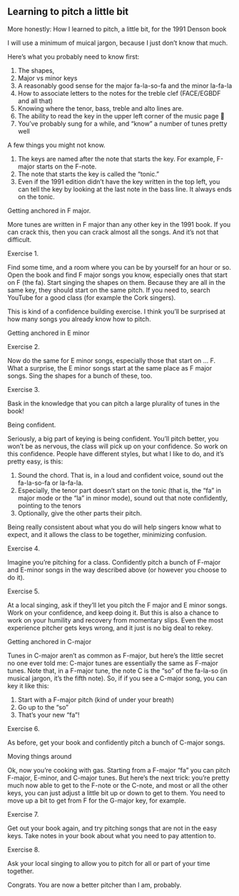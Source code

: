 ## Learning to pitch a little bit

More honestly: How I learned to pitch, a little bit, for the 1991 Denson book

I will use a minimum of muical jargon, because I just don’t know that much.

Here’s what you probably need to know first:

1.	The shapes, 
2.	Major vs minor keys
3.	A reasonably good sense for the major fa-la-so-fa and the minor la-fa-la 
4.	How to associate letters to the notes for the treble clef (FACE/EGBDF and all that)
5.	Knowing where the tenor, bass, treble and alto lines are. 
6.	The ability to read the key in the upper left corner of the music page 
7.	You’ve probably sung for a while, and “know” a number of tunes pretty well

A few things you might not know.

1.	The keys are named after the note that starts the key. For example, F-major starts on the F-note.
2.	The note that starts the key is called the “tonic.” 
3.	Even if the 1991 edition didn’t have the key written in the top left, you can tell the key by looking at the last note in the bass line. It always ends on the tonic. 


Getting anchored in F major.

More tunes are written in F major than any other key in the 1991 book. If you can crack this, then you can crack almost all the songs. And it’s not that difficult.

Exercise 1. 

Find some time, and a room where you can be by yourself for an hour or so. Open the book and find F major songs you know, especially ones that start on F (the fa). Start singing the shapes on them. Because they are all in the same key, they should start on the same pitch. If you need to, search YouTube for a good class (for example the Cork singers). 

This is kind of a confidence building exercise. I think you’ll be surprised at how many songs you already know how to pitch.

Getting anchored in E minor

Exercise 2.


Now do the same for E minor songs, especially those that start on … F. What a surprise, the E minor songs start at the same place as F major songs. Sing the shapes for a bunch of these, too.

Exercise 3.

Bask in the knowledge that you can pitch a large plurality of tunes in the book!

Being confident.

Seriously, a big part of keying is being confident. You’ll pitch better, you won’t be as nervous, the class will pick up on your confidence. So work on this confidence. People have different styles, but what I like to do, and it’s pretty easy, is this:

1.	Sound the chord. That is, in a loud and confident voice, sound out the fa-la-so-fa or la-fa-la.
2.	Especially, the tenor part doesn’t start on the tonic (that is, the “fa” in major mode or the “la” in minor mode), sound out that note confidently, pointing to the tenors
3.	Optionally, give the other parts their pitch. 

Being really consistent about what you do will help singers know what to expect, and it allows the class to be together, minimizing confusion.

Exercise 4.

Imagine you’re pitching for a class. Confidently pitch a bunch of F-major and E-minor songs in the way described above (or however you choose to do it).


Exercise 5.

At a local singing, ask if they’ll let you pitch the F major and E minor songs. Work on your confidence, and keep doing it. But this is also a chance to work on your humility and recovery from momentary slips. Even the most experience pitcher gets keys wrong, and it just is no big deal to rekey.

Getting anchored in C-major

Tunes in C-major aren’t as common as F-major, but here’s the little secret no one ever told me: C-major tunes are essentially the same as F-major tunes. Note that, in a F-major tune, the note C is the “so” of the fa-la-so (in musical jargon, it’s the fifth note). So, if if you see a C-major song, you can key it like this:

1.	Start with a F-major pitch (kind of under your breath)
2.	Go up to the “so” 
3.	That’s your new “fa”!

Exercise 6.

As before, get your book and confidently pitch a bunch of C-major songs.

Moving things around

Ok, now you’re cooking with gas. Starting from a F-major “fa” you can pitch F-major, E-minor, and C-major tunes. But here’s the next trick: you’re pretty much now able to get to the F-note or the C-note, and most or all the other keys, you can just adjust a little bit up or down to get to them. You need to move up a bit to get from F for the G-major key, for example.

Exercise 7.

Get out your book again, and try pitching songs that are not in the easy keys. Take notes in your book about what you need to pay attention to. 

Exercise 8.

Ask your local singing to allow you to pitch for all or part of your time together.

Congrats. You are now a better pitcher than I am, probably.

 


